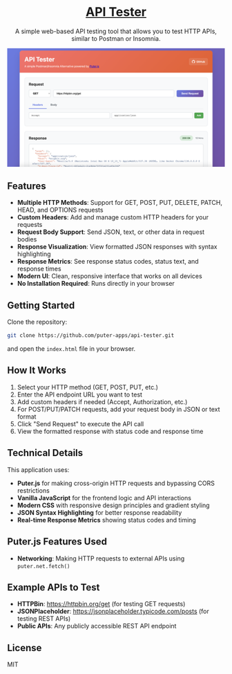 <h1 align="center">
  <a href="https://puter.com/app/api-tester" target="_blank">API Tester</a>
</h1>

<p align="center">A simple web-based API testing tool that allows you to test HTTP APIs, similar to Postman or Insomnia.
</p>

<p align="center">
  <img src="screenshot.png" alt="Screenshot" width="600" />
</p>

## Features

- **Multiple HTTP Methods**: Support for GET, POST, PUT, DELETE, PATCH, HEAD, and OPTIONS requests
- **Custom Headers**: Add and manage custom HTTP headers for your requests
- **Request Body Support**: Send JSON, text, or other data in request bodies
- **Response Visualization**: View formatted JSON responses with syntax highlighting
- **Response Metrics**: See response status codes, status text, and response times
- **Modern UI**: Clean, responsive interface that works on all devices
- **No Installation Required**: Runs directly in your browser

## Getting Started

Clone the repository: 

```bash
git clone https://github.com/puter-apps/api-tester.git
```

and open the `index.html` file in your browser.

## How It Works

1. Select your HTTP method (GET, POST, PUT, etc.)
2. Enter the API endpoint URL you want to test
3. Add custom headers if needed (Accept, Authorization, etc.)
4. For POST/PUT/PATCH requests, add your request body in JSON or text format
5. Click "Send Request" to execute the API call
6. View the formatted response with status code and response time

## Technical Details

This application uses:
- **Puter.js** for making cross-origin HTTP requests and bypassing CORS restrictions
- **Vanilla JavaScript** for the frontend logic and API interactions
- **Modern CSS** with responsive design principles and gradient styling
- **JSON Syntax Highlighting** for better response readability
- **Real-time Response Metrics** showing status codes and timing

## Puter.js Features Used

- **Networking**: Making HTTP requests to external APIs using `puter.net.fetch()`

## Example APIs to Test

- **HTTPBin**: https://httpbin.org/get (for testing GET requests)
- **JSONPlaceholder**: https://jsonplaceholder.typicode.com/posts (for testing REST APIs)
- **Public APIs**: Any publicly accessible REST API endpoint

## License

MIT
